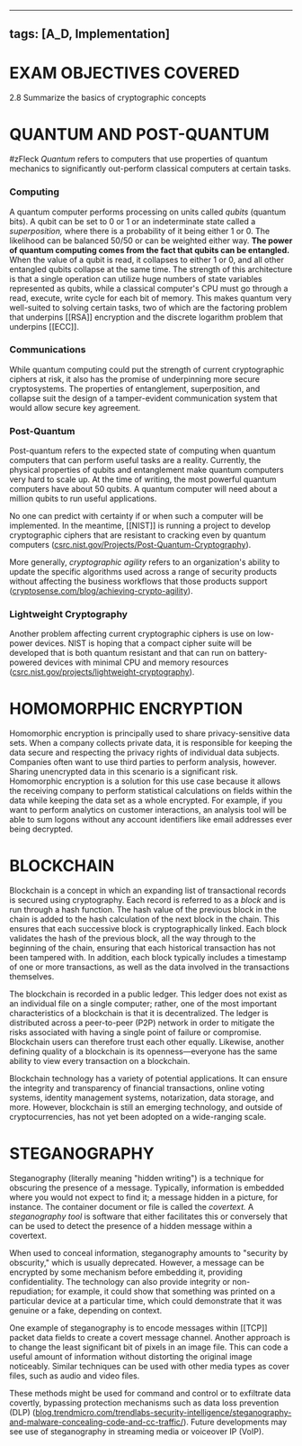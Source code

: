 
---
tags: [A_D, Implementation]
---
# EXAM OBJECTIVES COVERED
2.8 Summarize the basics of cryptographic concepts

# QUANTUM AND POST-QUANTUM
#zFleck
_Quantum_ refers to computers that use properties of quantum mechanics to significantly out-perform classical computers at certain tasks.

### Computing

A quantum computer performs processing on units called _qubits_ (quantum bits). A qubit can be set to 0 or 1 or an indeterminate state called a _superposition,_ where there is a probability of it being either 1 or 0. The likelihood can be balanced 50/50 or can be weighted either way. **The power of quantum computing comes from the fact that qubits can be entangled.** When the value of a qubit is read, it collapses to either 1 or 0, and all other entangled qubits collapse at the same time. The strength of this architecture is that a single operation can utilize huge numbers of state variables represented as qubits, while a classical computer's CPU must go through a read, execute, write cycle for each bit of memory. This makes quantum very well-suited to solving certain tasks, two of which are the factoring problem that underpins [[RSA]] encryption and the discrete logarithm problem that underpins [[ECC]].

### Communications

While quantum computing could put the strength of current cryptographic ciphers at risk, it also has the promise of underpinning more secure cryptosystems. The properties of entanglement, superposition, and collapse suit the design of a tamper-evident communication system that would allow secure key agreement.

### Post-Quantum

Post-quantum refers to the expected state of computing when quantum computers that can perform useful tasks are a reality. Currently, the physical properties of qubits and entanglement make quantum computers very hard to scale up. At the time of writing, the most powerful quantum computers have about 50 qubits. A quantum computer will need about a million qubits to run useful applications.

No one can predict with certainty if or when such a computer will be implemented. In the meantime, [[NIST]] is running a project to develop cryptographic ciphers that are resistant to cracking even by quantum computers ([csrc.nist.gov/Projects/Post-Quantum-Cryptography](https://csrc.nist.gov/Projects/Post-Quantum-Cryptography)).

More generally, _cryptographic agility_ refers to an organization's ability to update the specific algorithms used across a range of security products without affecting the business workflows that those products support ([cryptosense.com/blog/achieving-crypto-agility](https://cryptosense.com/blog/achieving-crypto-agility/)).

### Lightweight Cryptography

Another problem affecting current cryptographic ciphers is use on low-power devices. NIST is hoping that a compact cipher suite will be developed that is both quantum resistant and that can run on battery-powered devices with minimal CPU and memory resources ([csrc.nist.gov/projects/lightweight-cryptography](https://csrc.nist.gov/projects/lightweight-cryptography)).

# HOMOMORPHIC ENCRYPTION

Homomorphic encryption is principally used to share privacy-sensitive data sets. When a company collects private data, it is responsible for keeping the data secure and respecting the privacy rights of individual data subjects. Companies often want to use third parties to perform analysis, however. Sharing unencrypted data in this scenario is a significant risk. Homomorphic encryption is a solution for this use case because it allows the receiving company to perform statistical calculations on fields within the data while keeping the data set as a whole encrypted. For example, if you want to perform analytics on customer interactions, an analysis tool will be able to sum logons without any account identifiers like email addresses ever being decrypted.

# BLOCKCHAIN 

Blockchain is a concept in which an expanding list of transactional records is secured using cryptography. Each record is referred to as a _block_ and is run through a hash function. The hash value of the previous block in the chain is added to the hash calculation of the next block in the chain. This ensures that each successive block is cryptographically linked. Each block validates the hash of the previous block, all the way through to the beginning of the chain, ensuring that each historical transaction has not been tampered with. In addition, each block typically includes a timestamp of one or more transactions, as well as the data involved in the transactions themselves. 

The blockchain is recorded in a public ledger. This ledger does not exist as an individual file on a single computer; rather, one of the most important characteristics of a blockchain is that it is decentralized. The ledger is distributed across a peer-to-peer (P2P) network in order to mitigate the risks associated with having a single point of failure or compromise. Blockchain users can therefore trust each other equally. Likewise, another defining quality of a blockchain is its openness—everyone has the same ability to view every transaction on a blockchain. 

Blockchain technology has a variety of potential applications. It can ensure the integrity and transparency of financial transactions, online voting systems, identity management systems, notarization, data storage, and more. However, blockchain is still an emerging technology, and outside of cryptocurrencies, has not yet been adopted on a wide-ranging scale.

# STEGANOGRAPHY 

Steganography (literally meaning "hidden writing") is a technique for obscuring the presence of a message. Typically, information is embedded where you would not expect to find it; a message hidden in a picture, for instance. The container document or file is called the _covertext._ A _steganography tool_ is software that either facilitates this or conversely that can be used to detect the presence of a hidden message within a covertext. 

When used to conceal information, steganography amounts to "security by obscurity," which is usually deprecated. However, a message can be encrypted by some mechanism before embedding it, providing confidentiality. The technology can also provide integrity or non-repudiation; for example, it could show that something was printed on a particular device at a particular time, which could demonstrate that it was genuine or a fake, depending on context.

One example of steganography is to encode messages within [[TCP]] packet data fields to create a covert message channel. Another approach is to change the least significant bit of pixels in an image file. This can code a useful amount of information without distorting the original image noticeably. Similar techniques can be used with other media types as cover files, such as audio and video files. 

These methods might be used for command and control or to exfiltrate data covertly, bypassing protection mechanisms such as data loss prevention (DLP) ([blog.trendmicro.com/trendlabs-security-intelligence/steganography-and-malware-concealing-code-and-cc-traffic/](https://blog.trendmicro.com/trendlabs-security-intelligence/steganography-and-malware-concealing-code-and-cc-traffic/)). Future developments may see use of steganography in streaming media or voiceover IP (VoIP).


